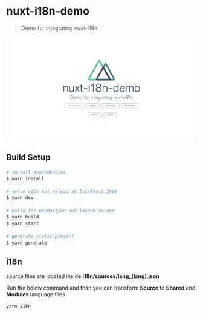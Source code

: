 # nuxt-i18n-demo

> Demo for integrating nuxt-i18n

<img src="./assets/image.png" />

## Build Setup

```bash
# install dependencies
$ yarn install

# serve with hot reload at localhost:3000
$ yarn dev

# build for production and launch server
$ yarn build
$ yarn start

# generate static project
$ yarn generate
```

## i18n

source files are located inside **i18n/sources/lang_[lang].json** 

Run the below command and than you can transform **Source** to **Shared** and **Modules** language files

```bash
yarn i18n
```
